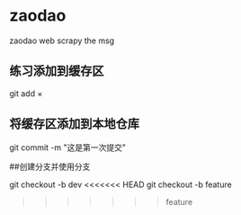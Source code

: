 # zaodao
zaodao web scrapy the msg


## 练习添加到缓存区

git add ×

## 将缓存区添加到本地仓库

git commit -m "这是第一次提交"


##创建分支并使用分支

git checkout -b dev
<<<<<<< HEAD
git checkout -b feature

>>>>>>> feature

